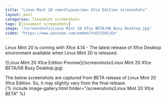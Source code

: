 ```yaml
---
title: "Linux Mint 20 <em>Ulyana</em> Xfce Edition screenshots"
layout: post
categories: linuxmint screenshots
tags: [linuxmint screenshots]
image: "/screenshots/Linux Mint 20 Xfce BETA/08 Busy Desktop.jpg"
video: "https://www.youtube.com/embed/YuO1YSA5jEo"
---
```


Linux Mint 20 is coming with Xfce 4.14 - The latest release of Xfce Desktop environment available when Linux Mint 20 is released.

![Linux Mint 20 Xfce Edition Preview](/screenshots/Linux Mint 20 Xfce BETA/08 Busy Desktop.jpg)

<div class="alert alert-info">
The below screenshots are captured from BETA release of Linux Mint 20 Xfce Edition. So, it may slightly vary from the final release.</div>
{% include image-gallery.html folder="/screenshots/Linux Mint 20 Xfce BETA" %}




